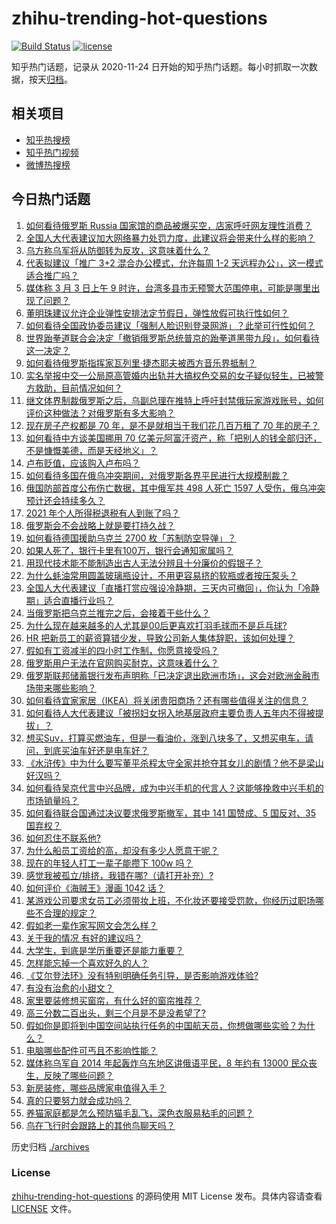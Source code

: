 # zhihu-trending-hot-questions

[![Build Status](https://github.com/justjavac/zhihu-trending-hot-questions/workflows/ci/badge.svg?branch=master)](https://github.com/justjavac/zhihu-trending-hot-questions/actions)
[![license](https://img.shields.io/github/license/justjavac/zhihu-trending-hot-questions)](https://github.com/justjavac/zhihu-trending-hot-questions/blob/master/LICENSE)

知乎热门话题，记录从 2020-11-24 日开始的知乎热门话题。每小时抓取一次数据，按天[归档](./archives)。

## 相关项目

- [知乎热搜榜](https://github.com/justjavac/zhihu-trending-top-search)
- [知乎热门视频](https://github.com/justjavac/zhihu-trending-hot-video)
- [微博热搜榜](https://github.com/justjavac/weibo-trending-hot-search)

## 今日热门话题

<!-- BEGIN -->
<!-- 最后更新时间 Fri Mar 04 2022 01:33:52 GMT+0800 (China Standard Time) -->

1. [如何看待俄罗斯 Russia 国家馆的商品被爆买空，店家呼吁网友理性消费？](https://www.zhihu.com/question/519686570)
1. [全国人大代表建议加大网络暴力处罚力度，此建议将会带来什么样的影响？](https://www.zhihu.com/question/519749454)
1. [乌方称乌军将从防御转为反攻，这意味着什么？](https://www.zhihu.com/question/519845348)
1. [代表拟建议「推广 3+2 混合办公模式，允许每周 1-2 天远程办公」，这一模式适合推广吗？](https://www.zhihu.com/question/519792186)
1. [媒体称 3 月 3 日上午 9 时许，台湾多县市无预警大范围停电，可能是哪里出现了问题？](https://www.zhihu.com/question/519749618)
1. [董明珠建议允许企业弹性安排法定节假日，弹性放假可执行性如何？](https://www.zhihu.com/question/519565237)
1. [如何看待全国政协委员建议「强制人脸识别登录网游」？此举可行性如何？](https://www.zhihu.com/question/519544958)
1. [世界跆拳道联合会决定「撤销俄罗斯总统普京的跆拳道黑带九段」，如何看待这一决定？](https://www.zhihu.com/question/519394354)
1. [如何看待俄罗斯指挥家瓦列里·捷杰耶夫被西方音乐界抵制？](https://www.zhihu.com/question/519429544)
1. [实名举报中交一公局原高管婚内出轨并大搞权色交易的女子疑似轻生，已被警方救助，目前情况如何？](https://www.zhihu.com/question/519776247)
1. [继文体界制裁俄罗斯之后，乌副总理在推特上呼吁封禁俄玩家游戏账号，如何评价这种做法？对俄罗斯有多大影响？](https://www.zhihu.com/question/519785203)
1. [现在房子产权都是 70 年，是不是就相当于我们花几百万租了 70 年的房子？](https://www.zhihu.com/question/292725148)
1. [如何看待中方谈美国挪用 70 亿美元阿富汗资产，称「把别人的钱全部归还，不是慷慨美德，而是天经地义」？](https://www.zhihu.com/question/519752397)
1. [卢布贬值，应该购入卢布吗？](https://www.zhihu.com/question/519529431)
1. [如何看待多国在俄乌冲突期间，对俄罗斯各界平民进行大规模制裁？](https://www.zhihu.com/question/519674401)
1. [俄国防部首度公布伤亡数据，其中俄军共 498 人死亡 1597 人受伤，俄乌冲突预计还会持续多久？](https://www.zhihu.com/question/519745213)
1. [2021 年个人所得税退税有人到账了吗？](https://www.zhihu.com/question/447668806)
1. [俄罗斯会不会战略上就是要打持久战？](https://www.zhihu.com/question/519338458)
1. [如何看待德国援助乌克兰 2700 枚「苏制防空导弹」？](https://www.zhihu.com/question/519830265)
1. [如果人死了，银行卡里有100万，银行会通知家属吗？](https://www.zhihu.com/question/491590768)
1. [用现代技术能不能制造出古人无法分辨且十分廉价的假银子？](https://www.zhihu.com/question/503045152)
1. [为什么蚝油常用圆盖玻璃瓶设计，不用更容易挤的软瓶或者按压泵头？](https://www.zhihu.com/question/318261810)
1. [全国人大代表建议「直播打赏应强设冷静期，三天内可撤回」，你认为「冷静期」适合直播行业吗？](https://www.zhihu.com/question/519835536)
1. [当俄罗斯把乌克兰推完之后，会接着干些什么？](https://www.zhihu.com/question/518598870)
1. [为什么现在越来越多的人尤其是00后更喜欢打羽毛球而不是乒乓球?](https://www.zhihu.com/question/513675998)
1. [HR 把新员工的薪资算错少发，导致公司新人集体辞职，该如何处理？](https://www.zhihu.com/question/519277696)
1. [假如有工资减半的四小时工作制，你愿意接受吗？](https://www.zhihu.com/question/465124663)
1. [俄罗斯用户无法在官网购买耐克，这意味着什么？](https://www.zhihu.com/question/519583869)
1. [俄罗斯联邦储蓄银行发布声明称「已决定退出欧洲市场」，这会对欧洲金融市场带来哪些影响？](https://www.zhihu.com/question/519601563)
1. [如何看待宜家家居（IKEA）将关闭贵阳商场？还有哪些值得关注的信息？](https://www.zhihu.com/question/519382912)
1. [如何看待人大代表建议「被拐妇女拐入地基层政府主要负责人五年内不得被提拔」？](https://www.zhihu.com/question/519814571)
1. [想买Suv，打算买燃油车，但是一看油价，涨到八块多了，又想买电车，请问，到底买油车好还是电车好？](https://www.zhihu.com/question/517425072)
1. [《水浒传》中为什么要写董平杀程太守全家并抢夺其女儿的剧情？他不是梁山好汉吗？](https://www.zhihu.com/question/512885235)
1. [如何看待吴京代言中兴品牌，成为中兴手机的代言人？这能够挽救中兴手机的市场销量吗？](https://www.zhihu.com/question/512460199)
1. [如何看待联合国通过决议要求俄罗斯撤军，其中 141 国赞成、5 国反对、35 国弃权？](https://www.zhihu.com/question/519727437)
1. [如何忍住不联系他?](https://www.zhihu.com/question/518058277)
1. [为什么船员工资给的高，却没有多少人愿意干呢？](https://www.zhihu.com/question/511439988)
1. [现在的年轻人打工一辈子能攒下 100w 吗？](https://www.zhihu.com/question/518400012)
1. [感觉我被孤立/排挤，我错在哪?（请打开补充）?](https://www.zhihu.com/question/519861941)
1. [如何评价《海贼王》漫画 1042 话？](https://www.zhihu.com/question/519578536)
1. [某游戏公司要求女员工必须带妆上班，不化妆还要接受罚款，你经历过职场哪些不合理的规定？](https://www.zhihu.com/question/519756439)
1. [假如老一辈作家写网文会怎么样？](https://www.zhihu.com/question/511373814)
1. [关于我的情况 有好的建议吗？](https://www.zhihu.com/question/519846105)
1. [大学生，到底是学历重要还是能力重要？](https://www.zhihu.com/question/519867631)
1. [怎样能忘掉一个喜欢好久的人？](https://www.zhihu.com/question/516987486)
1. [《艾尔登法环》没有特别明确任务引导，是否影响游戏体验?](https://www.zhihu.com/question/519725915)
1. [有没有治愈的小甜文？](https://www.zhihu.com/question/491852335)
1. [家里要装修想买窗帘，有什么好的窗帘推荐？](https://www.zhihu.com/question/67953554)
1. [高三分数二百出头，剩三个月是不是没希望了?](https://www.zhihu.com/question/519606537)
1. [假如你是即将到中国空间站执行任务的中国航天员，你想做哪些实验？为什么？](https://www.zhihu.com/question/519618072)
1. [电脑哪些配件可丐且不影响性能？](https://www.zhihu.com/question/518963404)
1. [媒体称乌军自 2014 年起轰炸乌东地区讲俄语平民，8 年约有 13000 民众丧生，反映了哪些问题？](https://www.zhihu.com/question/519609549)
1. [新房装修，哪些品牌家电值得入手？](https://www.zhihu.com/question/519755000)
1. [真的只要努力就会成功吗？](https://www.zhihu.com/question/518394395)
1. [养猫家庭都是怎么预防猫毛乱飞，深色衣服易粘毛的问题？](https://www.zhihu.com/question/519603477)
1. [鸟在飞行时会跟路上的其他鸟聊天吗？](https://www.zhihu.com/question/397414855)

<!-- END -->

历史归档 [./archives](./archives)

### License

[zhihu-trending-hot-questions](https://github.com/justjavac/zhihu-trending-hot-questions)
的源码使用 MIT License 发布。具体内容请查看 [LICENSE](./LICENSE) 文件。
